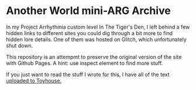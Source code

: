 # Another World mini-ARG Archive
In my Project Arrhythmia custom level In The Tiger's Den, I left behind a few hidden links to different sites you could dig through a bit more to find hidden lore details. One of them was hosted on Glitch, which unfortunately shut down.

This repository is an attempmt to preserve the original version of the site with Github Pages. A hint: use inspect element to find more stuff.

If you just want to read the stuff I wrote for this, I have all of the text [uploaded to Toyhouse.](https://toyhou.se/~literature/232252.logs-from-another-world)